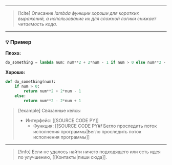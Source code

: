 ***

> [!cite] Описание
>_lambda функции хороши для коротких выражений, а использование их для сложной логики снижает читаемость кода._

***
### 💡 Пример


**Плохо:**
```python
do_something = lambda num: num**2 + 2*num - 1 if num > 0 else num**2 - 2*num + 1
```

**Хорошо:**
```python
def do_something(num):
	if num > 0:
		return num**2 + 2*num - 1
	else:
		return num**2 - 2*num + 1
```

> [!example] Связанные кейсы
>- Интерфейс: [[SOURCE CODE PY]]
>	- Функция: [[SOURCE CODE PY#𝑓 Бегло проследить поток исполнения программы|Бегло проследить поток исполнения программы]]

***

> [!info]
> Если не удалось найти ничего подходящего или есть идея по улучшению, [[Контакты|пиши сюда]].
